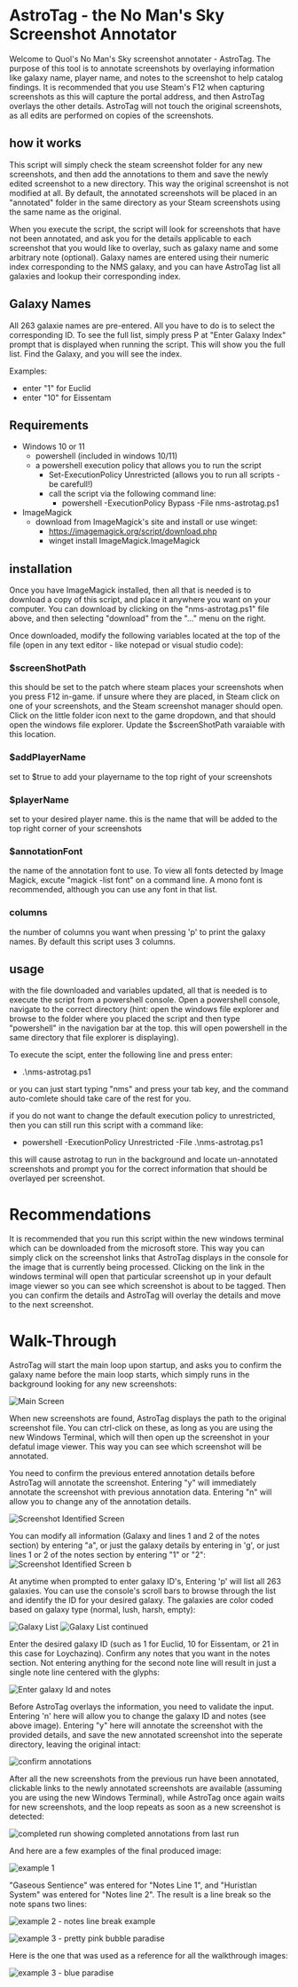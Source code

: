 # AstroTag - the No Man's Sky Screenshot Annotator

Welcome to Quol's No Man's Sky screenshot annotater - AstroTag. 
The purpose of this tool is to annotate screenshots by overlaying information like galaxy name, player name, and notes to the screenshot to help catalog findings. It is recommended that you use Steam's F12 when capturing screenshots as this will capture the portal address, and then AstroTag overlays the other details. AstroTag will not touch the original screenshots, as all edits are performed on copies of the screenshots.

## how it works

This script will simply check the steam screenshot folder for any new screenshots, and then add the annotations to them and save the newly edited screenshot to a new directory. This way the original screenshot is not modified at all. By default, the annotated screenshots will be placed in an "annotated" folder in the same directory as your Steam screenshots using the same name as the original.

When you execute the script, the script will look for screenshots that have not been annotated, and ask you for the details applicable to each screenshot that you would like to overlay, such as galaxy name and some arbitrary note (optional). Galaxy names are entered using their numeric index corresponding to the NMS galaxy, and you can have AstroTag list all galaxies and lookup their corresponding index. 

## Galaxy Names
All 263 galaxie names are pre-entered. All you have to do is to select the corresponding ID. To see the full list, simply press P at "Enter Galaxy Index" prompt that is displayed when running the script. This will show you the full list. Find the Galaxy, and you will see the index. 

Examples:
* enter "1" for Euclid
* enter  "10" for Eissentam

## Requirements

* Windows 10 or 11
    * powershell (included in windows 10/11)
    * a powershell execution policy that allows you to run the script
        * Set-ExecutionPolicy Unrestricted (allows you to run all scripts - be carefull!)
        * call the script via the following command line:
            * powershell -ExecutionPolicy Bypass -File nms-astrotag.ps1
* ImageMagick
    * download from ImageMagick's site and install or use winget:
        * https://imagemagick.org/script/download.php
        * winget install ImageMagick.ImageMagick


## installation

Once you have ImageMagick installed, then all that is needed is to download a copy of this script, and place it anywhere you want on your computer. You can download by clicking on the "nms-astrotag.ps1" file above, and then selecting "download" from the "..." menu on the right.

Once downloaded, modify the following variables located at the top of the file (open in any text editor - like notepad or visual studio code):

### $screenShotPath
this should be set to the patch where steam places your screenshots when you press F12 in-game. if unsure where they are placed, in Steam click on one of your screenshots, and the Steam screenshot manager should open. Click on the little folder icon next to the game dropdown, and that should open the windows file explorer. Update the $screenShotPath varaiable with this location.

### $addPlayerName
set to $true to add your playername to the top right of your screenshots

### $playerName
set to your desired player name. this is the name that will be added to the top right corner of your screenshots

### $annotationFont
the name of the annotation font to use. To view all fonts detected by Image Magick, excute "magick -list font" on a command line. A mono font is recommended, although you can use any font in that list.

### columns
the number of columns you want when pressing 'p' to print the galaxy names. By default this script uses 3 columns.

## usage

with the file downloaded and variables updated, all that is needed is to execute the script from a powershell console. Open a powershell console, navigate to the correct directory (hint: open the windows file explorer and browse to the folder where you placed the script and then type "powershell" in the navigation bar at the top. this will open powershell in the same directory that file explorer is displaying).

To execute the scipt, enter the following line and press enter:

* .\nms-astrotag.ps1

or you can just start typing "nms" and press your tab key, and the command auto-comlete should take care of the rest for you.

if you do not want to change the default execution policy to unrestricted, then you can still run this script with a command like:

* powershell -ExecutionPolicy Unrestricted -File .\nms-astrotag.ps1

this will cause astrotag to run in the background and locate un-annotated screenshots and prompt you for the correct information that should be overlayed per screenshot.

# Recommendations

It is recommended that you run this script within the new windows terminal which can be downloaded from the microsoft store. This way you can simply click on the screenshot links that AstroTag displays in the console for the image that is currently being processed. Clicking on the link in the windows terminal will open that particular screenshot up in your default image viewer so you can see which screenshot is about to be tagged. Then you can confirm the details and AstroTag will overlay the details and move to the next screenshot.

# Walk-Through
AstroTag will start the main loop upon startup, and asks you to confirm the galaxy name before the main loop starts, which simply runs in the background looking for any new screenshots:

![Main Screen](Images/01.png)

When new screenshots are found, AstroTag displays the path to the original screenshot file. You can ctrl-click on these, as long as you are using the new Windows Terminal, which will then open up the screenshot in your defatul image viewer. This way you can see which screenshot will be annotated.

You need to confirm the previous entered annotation details before AstroTag will annotate the screenshot. Entering "y" will immediately annotate the screenshot with previous annotation data. Entering "n" will allow you to change any of the annotation details.

![Screenshot Identified Screen](Images/02.png)

You can modify all information (Galaxy and lines 1 and 2 of the notes section) by entering "a", or just the galaxy details by entering in 'g', or just lines 1 or 2 of the notes section by entering "1" or "2":
![Screenshot Identified Screen b](Images/02b.png)

At anytime when prompted to enter galaxy ID's, Entering 'p' will list all 263 galaxies. You can use the console's scroll bars to browse through the list and identify the ID for your desired galaxy. The galaxies are color coded based on galaxy type (normal, lush, harsh, empty):

![Galaxy List](Images/03.png)
![Galaxy List continued](Images/04.png)

Enter the desired galaxy ID (such as 1 for Euclid, 10 for Eissentam, or 21 in this case for Loychazinq). Confirm any notes that you want in the notes section. Not entering anything for the second note line will result in just a single note line centered with the glyphs:

![Enter galaxy Id and notes](Images/05.png)

Before AstroTag overlays the information, you need to validate the input. Entering 'n' here will allow  you to change the galaxy ID and notes (see above image). Entering "y" here will annotate the screenshot with the provided details, and save the new annotated screenshot into the seperate directory, leaving the original intact:

![confirm annotations](Images/06.png)

After all the new screenshots from the previous run have been annotated, clickable links to the newly annotated screenshots are available (assuming you are using the new Windows Terminal), while AstroTag once again waits for new screenshots, and the loop repeats as soon as a new screenshot is detected:

![completed run showing completed annotations from last run](Images/07.png)

And here are a few examples of the final produced image:

![example 1](Images/20241005172553_1.jpg)

"Gaseous Sentience" was entered for "Notes Line 1", and "Huristlan System" was entered for "Notes line 2". The result is a line break so the note spans two lines:

![example 2 - notes line break example](Images/20241008231007_1.jpg)


![example 3 - pretty pink bubble paradise](Images/20241012161515_1.jpg)

Here is the one that was used as a reference for all the walkthrough images:

![example 3 - blue paradise](Images/20241012234415_1.jpg)